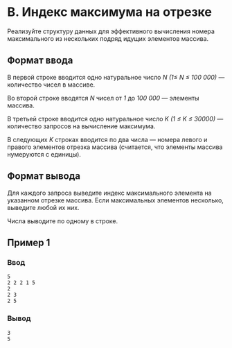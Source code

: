 # B. Индекс максимума на отрезке

Реализуйте структуру данных для эффективного вычисления номера максимального из нескольких подряд идущих элементов
массива.

## Формат ввода

В первой строке вводится одно натуральное число _N (1≤ N ≤ 100 000)_ — количество чисел в массиве.

Во второй строке вводятся _N_ чисел от _1_ до _100 000_ — элементы массива.

В третьей строке вводится одно натуральное число _K (1 ≤ K ≤ 30000)_ — количество запросов на вычисление максимума.

В следующих _K_ строках вводится по два числа — номера левого и правого элементов отрезка массива (считается, что
элементы массива нумеруются с единицы).

## Формат вывода

Для каждого запроса выведите индекс максимального элемента на указанном отрезке массива. Если максимальных элементов
несколько, выведите любой их них.

Числа выводите по одному в строке.

## Пример 1

### Ввод

    5
    2 2 2 1 5
    2
    2 3
    2 5

### Вывод

    3
    5


